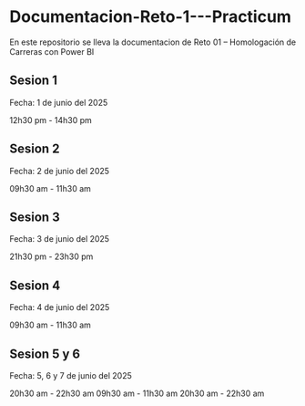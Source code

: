 # Documentacion-Reto-1---Practicum
En este repositorio se lleva la documentacion de Reto 01 – Homologación de Carreras con Power BI 

## Sesion 1

Fecha: 1 de junio del 2025

12h30 pm - 14h30 pm

## Sesion 2

Fecha: 2 de junio del 2025

09h30 am - 11h30 am

## Sesion 3

Fecha: 3 de junio del 2025

21h30 pm - 23h30 pm

## Sesion 4

Fecha: 4 de junio del 2025

09h30 am - 11h30 am

## Sesion 5 y 6

Fecha: 5, 6 y 7 de junio del 2025

20h30 am - 22h30 am
09h30 am - 11h30 am
20h30 am - 22h30 am
